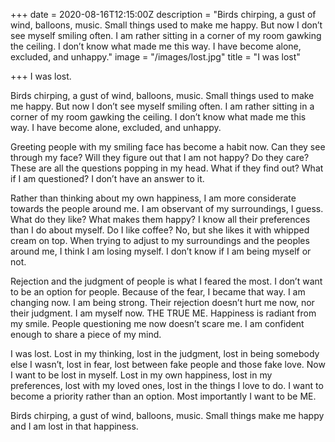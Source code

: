 +++
date = 2020-08-16T12:15:00Z
description = "Birds chirping, a gust of wind, balloons, music. Small things used to make me happy. But now I don’t see myself smiling often. I am rather sitting in a corner of my room gawking the ceiling. I don’t know what made me this way. I have become alone, excluded, and unhappy."
image = "/images/lost.jpg"
title = "I was lost"

+++
I was lost.

Birds chirping, a gust of wind, balloons, music. Small things used to make me happy. But now I don’t see myself smiling often. I am rather sitting in a corner of my room gawking the ceiling. I don’t know what made me this way. I have become alone, excluded, and unhappy.

Greeting people with my smiling face has become a habit now. Can they see through my face? Will they figure out that I am not happy? Do they care? These are all the questions popping in my head. What if they find out? What if I am questioned? I don’t have an answer to it.

Rather than thinking about my own happiness, I am more considerate towards the people around me. I am observant of my surroundings, I guess. What do they like? What makes them happy? I know all their preferences than I do about myself. Do I like coffee? No, but she likes it with whipped cream on top. When trying to adjust to my surroundings and the peoples around me, I think I am losing myself. I don’t know if I am being myself or not.

Rejection and the judgment of people is what I feared the most. I don’t want to be an option for people. Because of the fear, I became that way. I am changing now. I am being strong. Their rejection doesn’t hurt me now, nor their judgment. I am myself now. THE TRUE ME. Happiness is radiant from my smile. People questioning me now doesn’t scare me. I am confident enough to share a piece of my mind.

I was lost. Lost in my thinking, lost in the judgment, lost in being somebody else I wasn’t, lost in fear, lost between fake people and those fake love. Now I want to be lost in myself. Lost in my own happiness, lost in my preferences, lost with my loved ones, lost in the things I love to do. I want to become a priority rather than an option. Most importantly I want to be ME.

Birds chirping, a gust of wind, balloons, music. Small things make me happy and I am lost in that happiness.